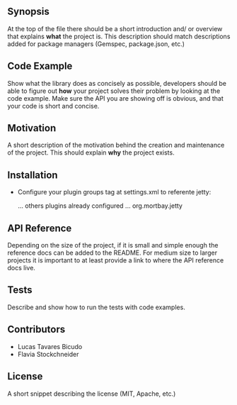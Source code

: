## Synopsis

At the top of the file there should be a short introduction and/ or overview that explains **what** the project is. This description should match descriptions added for package managers (Gemspec, package.json, etc.)

## Code Example

Show what the library does as concisely as possible, developers should be able to figure out **how** your project solves their problem by looking at the code example. Make sure the API you are showing off is obvious, and that your code is short and concise.

## Motivation

A short description of the motivation behind the creation and maintenance of the project. This should explain **why** the project exists.

## Installation

* Configure your plugin groups tag at settings.xml to referente jetty:

	<pluginGroups>
	  ... others plugins already configured ...
	  <pluginGroup>org.mortbay.jetty</pluginGroup>
	</pluginGroups>

## API Reference

Depending on the size of the project, if it is small and simple enough the reference docs can be added to the README. For medium size to larger projects it is important to at least provide a link to where the API reference docs live.

## Tests

Describe and show how to run the tests with code examples.

## Contributors

* Lucas Tavares Bicudo
* Flavia Stockchneider

## License

A short snippet describing the license (MIT, Apache, etc.)
